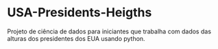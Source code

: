 # USA-Presidents-Heigths
Projeto de ciência de dados para iniciantes que trabalha com dados das alturas dos presidentes dos EUA usando python.
